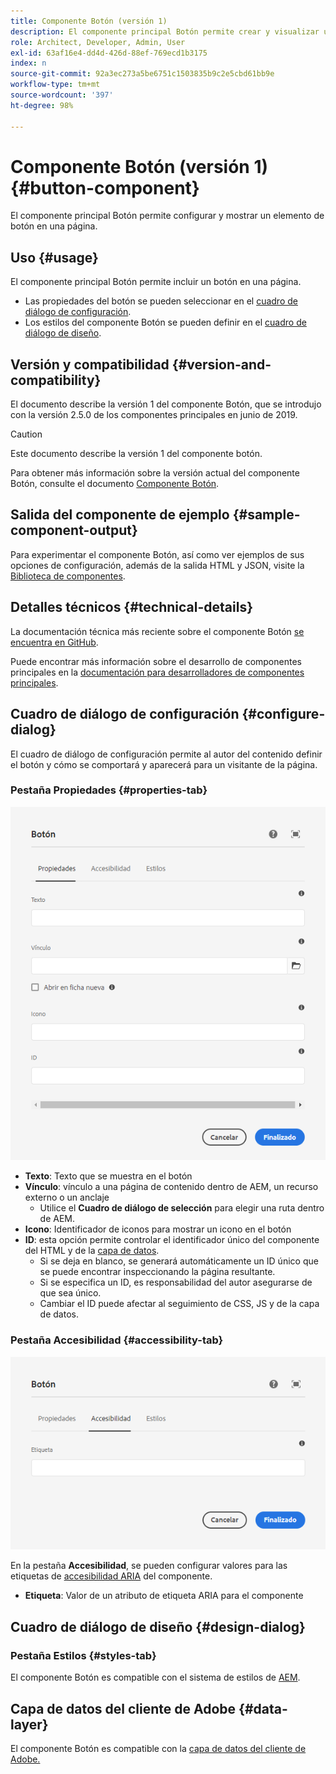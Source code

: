 ```yaml
---
title: Componente Botón (versión 1)
description: El componente principal Botón permite crear y visualizar un botón.
role: Architect, Developer, Admin, User
exl-id: 63af16e4-dd4d-426d-88ef-769ecd1b3175
index: n
source-git-commit: 92a3ec273a5be6751c1503835b9c2e5cbd61bb9e
workflow-type: tm+mt
source-wordcount: '397'
ht-degree: 98%

---
```



# Componente Botón (versión 1) {#button-component}

El componente principal Botón permite configurar y mostrar un elemento de botón en una página.

## Uso {#usage}

El componente principal Botón permite incluir un botón en una página.

* Las propiedades del botón se pueden seleccionar en el [cuadro de diálogo de configuración](#configure-dialog).
* Los estilos del componente Botón se pueden definir en el [cuadro de diálogo de diseño](#design-dialog).

## Versión y compatibilidad {#version-and-compatibility}

El documento describe la versión 1 del componente Botón, que se introdujo con la versión 2.5.0 de los componentes principales en junio de 2019.

>[!CAUTION]
>
>Este documento describe la versión 1 del componente botón.
>
>Para obtener más información sobre la versión actual del componente Botón, consulte el documento [Componente Botón](/help/components/button.md).

## Salida del componente de ejemplo {#sample-component-output}

Para experimentar el componente Botón, así como ver ejemplos de sus opciones de configuración, además de la salida HTML y JSON, visite la [Biblioteca de componentes](https://adobe.com/go/aem_cmp_library_button).

## Detalles técnicos {#technical-details}

La documentación técnica más reciente sobre el componente Botón [se encuentra en GitHub](https://adobe.com/go/aem_cmp_tech_button_v1_es).

Puede encontrar más información sobre el desarrollo de componentes principales en la [documentación para desarrolladores de componentes principales](/help/developing/overview.md).

## Cuadro de diálogo de configuración {#configure-dialog}

El cuadro de diálogo de configuración permite al autor del contenido definir el botón y cómo se comportará y aparecerá para un visitante de la página.

### Pestaña Propiedades {#properties-tab}

![Pestaña Propiedades del cuadro de diálogo de edición del componente Botón](/help/assets/button-edit-properties.png)

* **Texto**: Texto que se muestra en el botón
* **Vínculo**: vínculo a una página de contenido dentro de AEM, un recurso externo o un anclaje
   * Utilice el **Cuadro de diálogo de selección** para elegir una ruta dentro de AEM.
* **Icono**: Identificador de iconos para mostrar un icono en el botón
* **ID**: esta opción permite controlar el identificador único del componente del HTML y de la [capa de datos](/help/developing/data-layer/overview.md).
   * Si se deja en blanco, se generará automáticamente un ID único que se puede encontrar inspeccionando la página resultante.
   * Si se especifica un ID, es responsabilidad del autor asegurarse de que sea único.
   * Cambiar el ID puede afectar al seguimiento de CSS, JS y de la capa de datos.

### Pestaña Accesibilidad {#accessibility-tab}

![Pestaña Accesibilidad del cuadro de diálogo de edición del componente Botón](/help/assets/button-edit-accessibility.png)

En la pestaña **Accesibilidad**, se pueden configurar valores para las etiquetas de [accesibilidad ARIA](https://www.w3.org/WAI/standards-guidelines/aria/) del componente.

* **Etiqueta**: Valor de un atributo de etiqueta ARIA para el componente

## Cuadro de diálogo de diseño {#design-dialog}

### Pestaña Estilos {#styles-tab}

El componente Botón es compatible con el sistema de estilos de [AEM](/help/get-started/authoring.md#component-styling).

## Capa de datos del cliente de Adobe {#data-layer}

El componente Botón es compatible con la [capa de datos del cliente de Adobe.](/help/developing/data-layer/overview.md)
